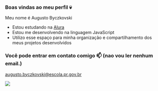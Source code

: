 ### Boas vindas ao meu perfil 💀

Meu nome é Augusto Byczkovski

- Estou estudando na [Alura](https://www.alura.com.br)
- Estou me desenvolvendo na linguagem JavaScript
- Utilizo esse espaço para minha organização e compartilhamento dos meus projetos desenvolvidos

### Você pode entrar em contato comigo 📫 (nao vou ler nenhum email.)

augusto.byczkovski@escola.pr.gov.br

![](https://media.tenor.com/AbHVaTiljsMAAAAC/kurica.gif)
